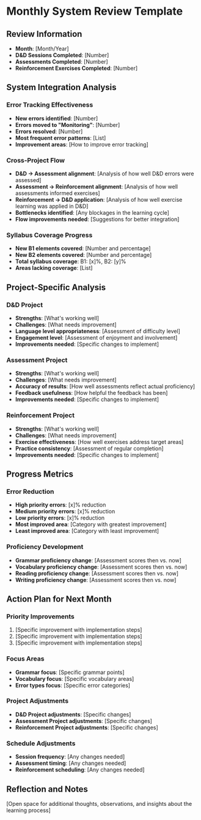 # Monthly System Review Template

## Review Information
- **Month**: [Month/Year]
- **D&D Sessions Completed**: [Number]
- **Assessments Completed**: [Number]
- **Reinforcement Exercises Completed**: [Number]

## System Integration Analysis

### Error Tracking Effectiveness
- **New errors identified**: [Number]
- **Errors moved to "Monitoring"**: [Number]
- **Errors resolved**: [Number]
- **Most frequent error patterns**: [List]
- **Improvement areas**: [How to improve error tracking]

### Cross-Project Flow
- **D&D → Assessment alignment**: [Analysis of how well D&D errors were assessed]
- **Assessment → Reinforcement alignment**: [Analysis of how well assessments informed exercises]
- **Reinforcement → D&D application**: [Analysis of how well exercise learning was applied in D&D]
- **Bottlenecks identified**: [Any blockages in the learning cycle]
- **Flow improvements needed**: [Suggestions for better integration]

### Syllabus Coverage Progress
- **New B1 elements covered**: [Number and percentage]
- **New B2 elements covered**: [Number and percentage]
- **Total syllabus coverage**: B1: [x]%, B2: [y]%
- **Areas lacking coverage**: [List]

## Project-Specific Analysis

### D&D Project
- **Strengths**: [What's working well]
- **Challenges**: [What needs improvement]
- **Language level appropriateness**: [Assessment of difficulty level]
- **Engagement level**: [Assessment of enjoyment and involvement]
- **Improvements needed**: [Specific changes to implement]

### Assessment Project
- **Strengths**: [What's working well]
- **Challenges**: [What needs improvement]
- **Accuracy of results**: [How well assessments reflect actual proficiency]
- **Feedback usefulness**: [How helpful the feedback has been]
- **Improvements needed**: [Specific changes to implement]

### Reinforcement Project
- **Strengths**: [What's working well]
- **Challenges**: [What needs improvement]
- **Exercise effectiveness**: [How well exercises address target areas]
- **Practice consistency**: [Assessment of regular completion]
- **Improvements needed**: [Specific changes to implement]

## Progress Metrics

### Error Reduction
- **High priority errors**: [x]% reduction
- **Medium priority errors**: [x]% reduction
- **Low priority errors**: [x]% reduction
- **Most improved area**: [Category with greatest improvement]
- **Least improved area**: [Category with least improvement]

### Proficiency Development
- **Grammar proficiency change**: [Assessment scores then vs. now]
- **Vocabulary proficiency change**: [Assessment scores then vs. now]
- **Reading proficiency change**: [Assessment scores then vs. now]
- **Writing proficiency change**: [Assessment scores then vs. now]

## Action Plan for Next Month

### Priority Improvements
1. [Specific improvement with implementation steps]
2. [Specific improvement with implementation steps]
3. [Specific improvement with implementation steps]

### Focus Areas
- **Grammar focus**: [Specific grammar points]
- **Vocabulary focus**: [Specific vocabulary areas]
- **Error types focus**: [Specific error categories]

### Project Adjustments
- **D&D Project adjustments**: [Specific changes]
- **Assessment Project adjustments**: [Specific changes]
- **Reinforcement Project adjustments**: [Specific changes]

### Schedule Adjustments
- **Session frequency**: [Any changes needed]
- **Assessment timing**: [Any changes needed]
- **Reinforcement scheduling**: [Any changes needed]

## Reflection and Notes
[Open space for additional thoughts, observations, and insights about the learning process]